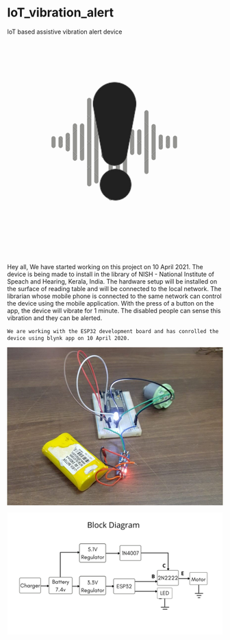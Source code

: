 # IoT_vibration_alert
 IoT based assistive vibration alert device

![](images/logo.png)


Hey all,
	We have started working on this project on 10 April 2021. The device is being made to install in the library of NISH - National Institute of Speach and 
Hearing, Kerala, India. The hardware setup will be installed on the surface of reading table and will be connected to the local network. The librarian whose mobile
phone is connected to the same network can control the device using the mobile application. With the press of a button on the app, the device will vibrate for
1 minute. The disabled people can sense this vibration and they can be alerted.
	
	We are working with the ESP32 development board and has conrolled the device using blynk app on 10 April 2020.

![](images/first.jpeg)	

![](images/blockdiagram.png)
